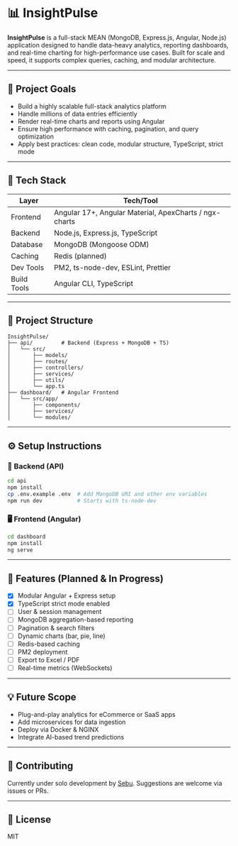 
# 📊 InsightPulse

**InsightPulse** is a full-stack MEAN (MongoDB, Express.js, Angular, Node.js) application designed to handle data-heavy analytics, reporting dashboards, and real-time charting for high-performance use cases. Built for scale and speed, it supports complex queries, caching, and modular architecture.

---

## 🧠 Project Goals

- Build a highly scalable full-stack analytics platform
- Handle millions of data entries efficiently
- Render real-time charts and reports using Angular
- Ensure high performance with caching, pagination, and query optimization
- Apply best practices: clean code, modular structure, TypeScript, strict mode

---

## 🚀 Tech Stack

| Layer       | Tech/Tool                            |
|-------------|---------------------------------------|
| Frontend    | Angular 17+, Angular Material, ApexCharts / ngx-charts |
| Backend     | Node.js, Express.js, TypeScript       |
| Database    | MongoDB (Mongoose ODM)                |
| Caching     | Redis (planned)                       |
| Dev Tools   | PM2, ts-node-dev, ESLint, Prettier    |
| Build Tools | Angular CLI, TypeScript               |

---

## 📁 Project Structure

```
InsightPulse/
├── api/         # Backend (Express + MongoDB + TS)
│   └── src/
│       ├── models/
│       ├── routes/
│       ├── controllers/
│       ├── services/
│       ├── utils/
│       └── app.ts
├── dashboard/   # Angular Frontend
│   └── src/app/
│       ├── components/
│       ├── services/
│       └── modules/
```

---

## ⚙️ Setup Instructions

### 🔧 Backend (API)

```bash
cd api
npm install
cp .env.example .env  # Add MongoDB URI and other env variables
npm run dev           # Starts with ts-node-dev
```

### 🖥️ Frontend (Angular)

```bash
cd dashboard
npm install
ng serve
```

---

## 📌 Features (Planned & In Progress)

- [x] Modular Angular + Express setup
- [x] TypeScript strict mode enabled
- [ ] User & session management
- [ ] MongoDB aggregation-based reporting
- [ ] Pagination & search filters
- [ ] Dynamic charts (bar, pie, line)
- [ ] Redis-based caching
- [ ] PM2 deployment
- [ ] Export to Excel / PDF
- [ ] Real-time metrics (WebSockets)

---

## 💡 Future Scope

- Plug-and-play analytics for eCommerce or SaaS apps
- Add microservices for data ingestion
- Deploy via Docker & NGINX
- Integrate AI-based trend predictions

---

## 🤝 Contributing

Currently under solo development by [Sebu](https://github.com/). Suggestions are welcome via issues or PRs.

---

## 📄 License

MIT

